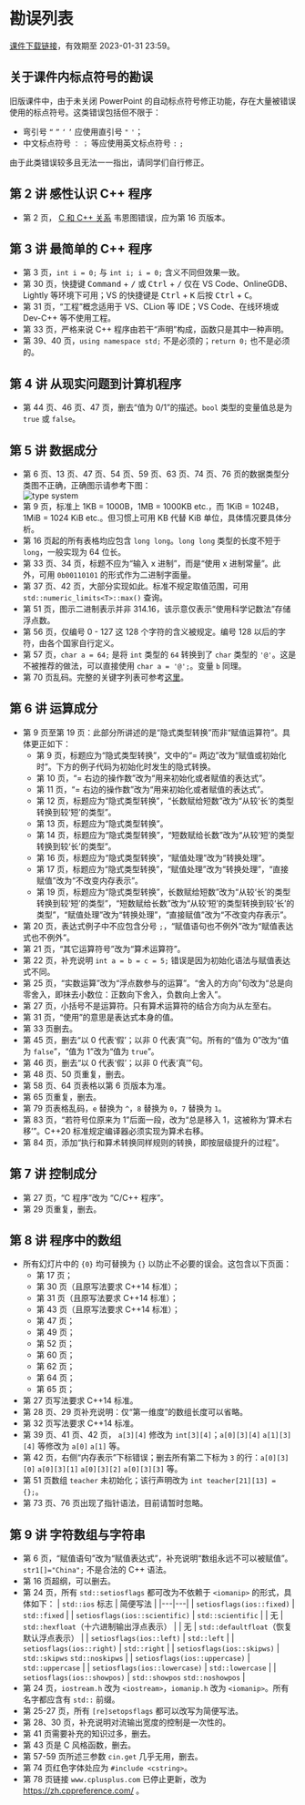 # 勘误列表

[课件下载链接](https://disk.pku.edu.cn:443/link/E55A05846602229979DEFB4358EEF761?gns=CB8FC80E89AF46C39580120B6BEB4DC1%2F694E2A9E7BBF48ECBB68CDC82244FD65)，有效期至 2023-01-31 23:59。

## 关于课件内标点符号的勘误

旧版课件中，由于未关闭 PowerPoint 的自动标点符号修正功能，存在大量被错误使用的标点符号。这类错误包括但不限于：

- 弯引号 `“` `”` `‘` `’` 应使用直引号 `"` `'`；
- 中文标点符号 `：` `；` 等应使用英文标点符号 `:` `;`

由于此类错误较多且无法一一指出，请同学们自行修正。

## 第 2 讲 感性认识 C++ 程序

- 第 2 页， [C 和 C++ 关系](../cpp/c) 韦恩图错误，应为第 16 页版本。

## 第 3 讲 最简单的 C++ 程序

- 第 3 页，`int i = 0;` 与 `int i; i = 0;` 含义不同但效果一致。
- 第 30 页，快捷键 <kbd>Command</kbd> + <kbd>/</kbd> 或 <kbd>Ctrl</kbd> + <kbd>/</kbd> 仅在 VS Code、OnlineGDB、Lightly 等环境下可用；VS 的快捷键是 <kbd>Ctrl</kbd> + <kbd>K</kbd> 后按 <kbd>Ctrl</kbd> + <kbd>C</kbd>。
- 第 31 页，“工程”概念适用于 VS、CLion 等 IDE；VS Code、在线环境或 Dev-C++ 等不使用工程。
- 第 33 页，严格来说 C++ 程序由若干“声明”构成，函数只是其中一种声明。
- 第 39、40 页，`using namespace std;` 不是必须的；`return 0;` 也不是必须的。

## 第 4 讲 从现实问题到计算机程序

- 第 44 页、46 页、47 页，删去“值为 0/1”的描述。`bool` 类型的变量值总是为 `true` 或 `false`。

## 第 5 讲 数据成分

- 第 6 页、13 页、47 页、54 页、59 页、63 页、74 页、76 页的数据类型分类图不正确，正确图示请参考下图：  
  ![type system](https://learn-cpp.tk/assets/typesystem.svg)
- 第 9 页，标准上 1KB = 1000B，1MB = 1000KB etc.，而 1KiB = 1024B，1MiB = 1024 KiB etc.。但习惯上可用 KB 代替 KiB 单位，具体情况要具体分析。
- 第 16 页起的所有表格均应包含 `long long`。`long long` 类型的长度不短于 `long`，一般实现为 64 位长。
- 第 33 页、34 页，标题不应为“输入 x 进制”，而是“使用 x 进制常量”。此外，可用 `0b00110101` 的形式作为二进制字面量。
- 第 37 页、42 页，大部分实现如此。标准不规定取值范围，可用 `std::numeric_limits<T>::max()` 查询。
- 第 51 页，图示二进制表示并非 314.16，该示意仅表示“使用科学记数法”存储浮点数。
- 第 56 页，仅编号 0 - 127 这 128 个字符的含义被规定。编号 128 以后的字符，由各个国家自行定义。
- 第 57 页，`char a = 64;` 是将 `int` 类型的 `64` 转换到了 `char` 类型的 `'@'`。这是不被推荐的做法，可以直接使用 `char a = '@';`。变量 `b` 同理。
- 第 70 页乱码。完整的关键字列表可参考[这里](https://zh.cppreference.com/w/cpp/keyword)。

## 第 6 讲 运算成分

- 第 9 页至第 19 页：此部分所讲述的是“隐式类型转换”而非“赋值运算符”。具体更正如下：
  - 第 9 页，标题应为“隐式类型转换”，文中的“= 两边”改为“赋值或初始化时”。下方的例子代码为初始化时发生的隐式转换。
  - 第 10 页，“= 右边的操作数”改为“用来初始化或者赋值的表达式”。
  - 第 11 页，“= 右边的操作数”改为“用来初始化或者赋值的表达式”。
  - 第 12 页，标题应为“隐式类型转换”，“长数赋给短数”改为“从较‘长’的类型转换到较‘短’的类型”。
  - 第 13 页，标题应为“隐式类型转换”。
  - 第 14 页，标题应为“隐式类型转换”，“短数赋给长数”改为“从较‘短’的类型转换到较‘长’的类型”。
  - 第 16 页，标题应为“隐式类型转换”，“赋值处理”改为“转换处理”。
  - 第 17 页，标题应为“隐式类型转换”，“赋值处理”改为“转换处理”，“直接赋值”改为“不改变内存表示”。
  - 第 19 页，标题应为“隐式类型转换”，长数赋给短数”改为“从较‘长’的类型转换到较‘短’的类型”，“短数赋给长数”改为“从较‘短’的类型转换到较‘长’的类型”，“赋值处理”改为“转换处理”，“直接赋值”改为“不改变内存表示”。
- 第 20 页，表达式例子中不应包含分号 `;`，“赋值语句也不例外”改为“赋值表达式也不例外”。
- 第 21 页，“其它运算符号”改为“算术运算符”。
- 第 22 页，补充说明 `int a = b = c = 5;` 错误是因为初始化语法与赋值表达式不同。
- 第 25 页，“实数运算”改为“浮点数参与的运算”。“舍入的方向”句改为“总是向零舍入，即抹去小数位：正数向下舍入，负数向上舍入”。
- 第 27 页，小括号不是运算符。只有算术运算符的结合方向为从左至右。
- 第 31 页，“使用”的意思是表达式本身的值。
- 第 33 页删去。
- 第 45 页，删去“以 0 代表‘假’；以非 0 代表‘真’”句。所有的“值为 0”改为“值为 `false`”，“值为 1”改为“值为 `true`”。
- 第 46 页，删去“以 0 代表‘假’；以非 0 代表‘真’”句。
- 第 48 页、50 页重复，删去。
- 第 58 页、64 页表格以第 6 页版本为准。
- 第 65 页重复，删去。
- 第 79 页表格乱码，`e` 替换为 `^`，`8` 替换为 `0`，`7` 替换为 `1`。
- 第 83 页，“若符号位原来为 1”后面一段，改为“总是移入 1，这被称为‘算术右移’”。C++20 标准规定编译器必须实现为算术右移。
- 第 84 页，添加“执行和算术转换同样规则的转换，即按层级提升的过程”。

## 第 7 讲 控制成分

- 第 27 页，“C 程序”改为 “C/C++ 程序”。
- 第 29 页重复，删去。

## 第 8 讲 程序中的数组

- 所有幻灯片中的 `{0}` 均可替换为 `{}` 以防止不必要的误会。这包含以下页面：
  - 第 17 页；
  - 第 30 页（且原写法要求 C++14 标准）；
  - 第 31 页（且原写法要求 C++14 标准）；
  - 第 43 页（且原写法要求 C++14 标准）；
  - 第 47 页；
  - 第 49 页；
  - 第 52 页；
  - 第 60 页；
  - 第 62 页；
  - 第 64 页；
  - 第 65 页；
- 第 27 页写法要求 C++14 标准。
- 第 28 页、29 页补充说明：仅“第一维度”的数组长度可以省略。
- 第 32 页写法要求 C++14 标准。
- 第 39 页、41 页、42 页， `a[3][4]` 修改为 `int[3][4]`；`a[0][3][4]` `a[1][3][4]` 等修改为 `a[0]` `a[1]` 等。
- 第 42 页，右侧“内存表示”下标错误；删去所有第二下标为 `3` 的行：`a[0][3][0]` `a[0][3][1]` `a[0][3][2]` `a[0][3][3]` 等。
- 第 51 页数组 `teacher` 未初始化；该行声明改为 `int teacher[21][13] = {};`。
- 第 73 页、76 页出现了指针语法，目前请暂时忽略。

## 第 9 讲 字符数组与字符串

- 第 6 页，“赋值语句”改为“赋值表达式”，补充说明“数组永远不可以被赋值”。`str1[]="China";` 不是合法的 C++ 语法。
- 第 16 页超纲，可以删去。
- 第 24 页，所有 `std::setiosflags` 都可改为不依赖于 `<iomanip>` 的形式，具体如下：
  | `std::ios` 标志 | 简便写法 |
  |---|---|
  | `setiosflags(ios::fixed)` | `std::fixed` |
  | `setiosflags(ios::scientific)` | `std::scientific` |
  | 无 | `std::hexfloat`（十六进制输出浮点表示） |
  | 无 | `std::defaultfloat`（恢复默认浮点表示） |
  | `setiosflags(ios::left)` | `std::left` |
  | `setiosflags(ios::right)` | `std::right` |
  | `setiosflags(ios::skipws)` | `std::skipws` `std::noskipws` |
  | `setiosflags(ios::uppercase)` | `std::uppercase` |
  | `setiosflags(ios::lowercase)` | `std::lowercase` |
  | `setiosflags(ios::showpos)` | `std::showpos` `std::noshowpos` |
- 第 24 页，`iostream.h` 改为 `<iostream>`，`iomanip.h` 改为 `<iomanip>`。所有名字都应含有 `std::` 前缀。
- 第 25-27 页，所有 `[re]setopsflags` 都可以改写为简便写法。
- 第 28、30 页，补充说明对流输出宽度的控制是一次性的。
- 第 41 页需要补充的知识过多，删去。
- 第 43 页是 C 风格函数，删去。
- 第 57-59 页所述三参数 `cin.get` 几乎无用，删去。
- 第 74 页红色字体处应为 `#include <cstring>`。
- 第 78 页链接 `www.cplusplus.com` 已停止更新，改为 https://zh.cppreference.com/ 。

